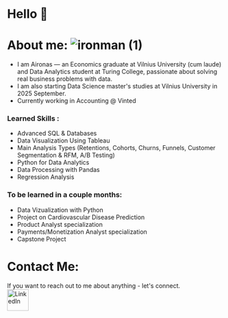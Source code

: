 # Hello 👋

# About me: ![ironman (1)](https://github.com/user-attachments/assets/c3dd5fae-896a-4209-acd2-7e450ebf301d)
- I am Aironas — an Economics graduate at Vilnius University (cum laude) and Data Analytics student at Turing College, passionate about solving real business problems with data.<br>
- I am also starting Data Science master's studies at Vilnius University in 2025 September.
- Currently working in Accounting @ Vinted

### Learned Skills :
- Advanced SQL & Databases
- Data Visualization Using Tableau
- Main Analysis Types (Retentions, Cohorts, Churns, Funnels, Customer Segmentation & RFM, A/B Testing)
- Python for Data Analytics
- Data Processing with Pandas
- Regression Analysis

### To be learned in a couple months: 
- Data Vizualization with Python
- Project on Cardiovascular Disease Prediction
- Product Analyst specialization
- Payments/Monetization Analyst specialization
- Capstone Project

# Contact Me: 
If you want to reach out to me about anything - let's connect.
<a href="https://www.linkedin.com/in/aironas-vinickas-b31704167/">
<br>
<img src="https://github.com/user-attachments/assets/66788d65-eff2-47d3-b0dc-4d65f422672c" alt="LinkedIn" width="50" height="50">
</a>
